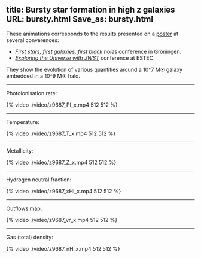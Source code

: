 title: Bursty star formation in high z galaxies
URL: bursty.html
Save_as: bursty.html
---

These animations corresponds to the results presented on a [poster] at several converences:

* *[First stars, first galaxies, first black holes][archeo]* conference in Gröningen.
* *[Exploring the Universe with JWST][jwst]* conference at ESTEC.

They show the evolution of various quantities around a 10^7 M&#9737; galaxy embedded in a 10^9 M&#9737; halo.

***

Photoionisation rate:

<!-- <video width="512" height="512" controls> -->
<!--   <source src="./video/z9687_PI_x.mp4" type="video/mp4"> -->
<!-- Your browser does not support the video tag. -->
<!-- </video>  -->

{% video ./video/z9687_PI_x.mp4 512 512 %}

***

Temperature:

{% video ./video/z9687_T_x.mp4 512 512 %}

<!-- <video width="512" height="512" controls> -->
<!--   <source src="./video/z9687_T_x.mp4" type="video/mp4"> -->
<!-- Your browser does not support the video tag. -->
<!-- </video>  -->

***

Metallicity:

{% video ./video/z9687_Z_x.mp4 512 512 %}

<!-- <video width="512" height="512" controls> -->
<!--   <source src="./video/z9687_Z_x.mp4" type="video/mp4"> -->
<!-- Your browser does not support the video tag. -->
<!-- </video>  -->

***

Hydrogen neutral fraction:

{% video ./video/z9687_xHI_x.mp4 512 512 %}
<!-- <video width="512" height="512" controls> -->
<!--   <source src="./video/z9687_xHI_x.mp4" type="video/mp4"> -->
<!-- Your browser does not support the video tag. -->
<!-- </video>  -->

***

Outflows map:

{% video ./video/z9687_vr_x.mp4 512 512 %}
<!-- <video width="512" height="512" controls> -->
<!--   <source src="./video/z9687_vr_x.mp4" type="video/mp4"> -->
<!-- Your browser does not support the video tag. -->
<!-- </video>  -->

***

Gas (total) density:

{% video ./video/z9687_nH_x.mp4 512 512 %}
<!-- <video width="512" height="512" controls> -->
<!--   <source src="./video/z9687_nH_x.mp4" type="video/mp4"> -->
<!-- Your browser does not support the video tag. -->
<!-- </video>  -->

[poster]: http://www.maximetrebitsch.fr/pdf/201506groningen.pdf "Poster link"
[archeo]: http://www.astro.rug.nl/~archeocosmic/ "First stars, first galaxies, first black holes"
[jwst]: http://congrexprojects.com/2015-events/15a02/ "Exploring the Universe with JWST"
